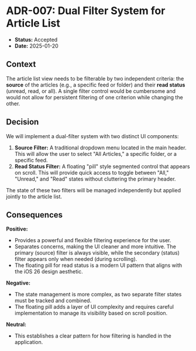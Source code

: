 # ADR-007: Dual Filter System for Article List

- **Status:** Accepted
- **Date:** 2025-01-20

## Context

The article list view needs to be filterable by two independent criteria: the **source** of the articles (e.g., a specific feed or folder) and their **read status** (unread, read, or all). A single filter control would be cumbersome and would not allow for persistent filtering of one criterion while changing the other.

## Decision

We will implement a dual-filter system with two distinct UI components:

1.  **Source Filter:** A traditional dropdown menu located in the main header. This will allow the user to select "All Articles," a specific folder, or a specific feed.
2.  **Read Status Filter:** A floating "pill" style segmented control that appears on scroll. This will provide quick access to toggle between "All," "Unread," and "Read" states without cluttering the primary header.

The state of these two filters will be managed independently but applied jointly to the article list.

## Consequences

**Positive:**

- Provides a powerful and flexible filtering experience for the user.
- Separates concerns, making the UI cleaner and more intuitive. The primary (source) filter is always visible, while the secondary (status) filter appears only when needed (during scrolling).
- The floating pill for read status is a modern UI pattern that aligns with the iOS 26 design aesthetic.

**Negative:**

- The state management is more complex, as two separate filter states must be tracked and combined.
- The floating pill adds a layer of UI complexity and requires careful implementation to manage its visibility based on scroll position.

**Neutral:**

- This establishes a clear pattern for how filtering is handled in the application.
